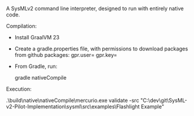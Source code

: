 A SysMLv2 command line interpreter, designed to run with entirely native code.

Compilation: 

* Install GraalVM 23
* Create a gradle.properties file, with permissions to download packages from github packages:
  gpr.user=<username>
  gpr.key=<key>
* From Gradle, run:
  
  gradle nativeCompile

Execution:

  .\build\native\nativeCompile\mercurio.exe validate -src "C:\dev\git\SysML-v2-Pilot-Implementation\sysml\src\examples\Flashlight Example\"


